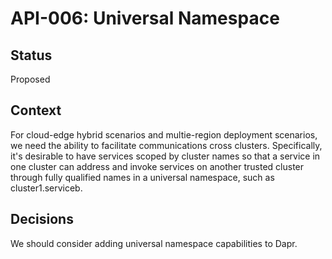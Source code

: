 # API-006: Universal Namespace

## Status 
Proposed

## Context
For cloud-edge hybrid scenarios and multie-region deployment scenarios, we need the ability to facilitate communications cross clusters. Specifically, it's desirable to have services scoped by cluster names so that a service in one cluster can address and invoke services on another trusted cluster through fully qualified names in a universal namespace, such as cluster1.serviceb. 

## Decisions
We should consider adding universal namespace capabilities to Dapr.